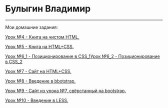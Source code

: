 # Булыгин Владимир
***
Мои домашние задания:

[Урок №4 - Книга на чистом HTML.](vladimirbulygin.github.io/lesson_4/)

[Урок №5 - Книга на HTML+CSS.](vladimirbulygin.github.io/lesson_5/)

[Урок №6_1 - Позиционирование в CSS_1](vladimirbulygin.github.io/lesson_6_1/)[Урок №6_2 - Позиционирование в CSS_2](vladimirbulygin.github.io/lesson_6_2/)

[Урок №7 - Сайт на HTML+CSS.](vladimirbulygin.github.io/lesson_7/)

[Урок №8 - Введение в bbotstrap.](vladimirbulygin.github.io/lesson_8/)

[Урок №9 - Сайт из урока №7, свёрстанный на bootstrap.](vladimirbulygin.github.io/lesson_9/)

[Урок №10 - Введение в LESS.](vladimirbulygin.github.io/lesson_10/)

